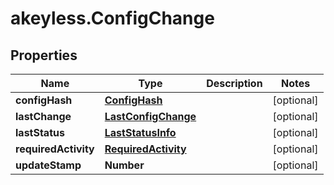 # akeyless.ConfigChange

## Properties

Name | Type | Description | Notes
------------ | ------------- | ------------- | -------------
**configHash** | [**ConfigHash**](ConfigHash.md) |  | [optional] 
**lastChange** | [**LastConfigChange**](LastConfigChange.md) |  | [optional] 
**lastStatus** | [**LastStatusInfo**](LastStatusInfo.md) |  | [optional] 
**requiredActivity** | [**RequiredActivity**](RequiredActivity.md) |  | [optional] 
**updateStamp** | **Number** |  | [optional] 


